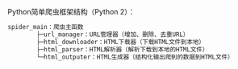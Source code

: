 Python简单爬虫框架结构（Python 2）：

```py
spider_main：爬虫主函数
		├─url_manager：URL管理器（增加、删除、去重URL）
		├─html_downloader：HTML下载器（下载HTML文件到本地）
		├─html_parser：HTML解析器（解析下载到本地的HTML文件）
		└─html_outputer：HTML生成器（结构化输出爬到的数据到HTML文件）
```

